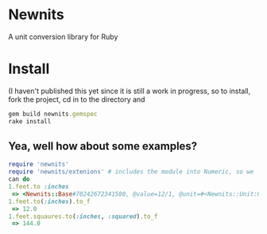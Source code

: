 Newnits
=======
A unit conversion library for Ruby

Install
=======
(I haven't published this yet since it is still a work in progress, so
to install, fork the project, cd in to the directory and
```ruby
gem build newnits.gemspec
rake install
```

Yea, well how about some examples?
----------------------------------

```ruby
require 'newnits'
require 'newnits/extenions' # includes the module into Numeric, so we
can do
1.feet.to :inches
 => <Newnits::Base#70242672341580, @value=12/1, @unit=#<Newnits::Unit:0x007fc54b10e560>:inch, @to_f=12.0>
1.feet.to(:inches).to_f
 => 12.0
1.feet.squaures.to(:inches, :squared).to_f
 => 144.0
```



